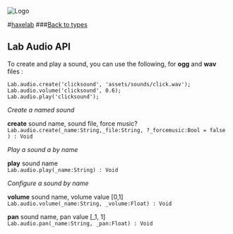 
![Logo](http://underscorediscovery.com/sven/images/logo.png)

#[haxelab](../index.html)
###[Back to types](types.html)

## Lab Audio API

To create and play a sound, you can use the following, for **ogg** and **wav** files : 

	Lab.audio.create('clicksound', 'assets/sounds/click.wav');
	Lab.audio.volume('clicksound', 0.6);
	Lab.audio.play('clicksound');

_Create a named sound_

**create**	sound name, sound file, force music?
`Lab.audio.create(_name:String,_file:String, ?_forcemusic:Bool = false ) : Void`   

_Play a sound a by name_

**play**	sound name   
`Lab.audio.play(_name:String) : Void`    

_Configure a sound by name_

**volume**	sound name, volume value [0,1]   
   `Lab.audio.volume(_name:String, _volume:Float) : Void`   

**pan**		sound name, pan value [_1, 1]   
   `Lab.audio.pan(_name:String, _pan:Float) : Void`